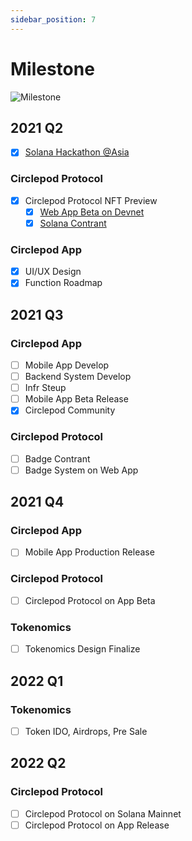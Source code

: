 ```yaml
---
sidebar_position: 7
---
```


# Milestone

![Milestone](/img/milestone/Circlepod-Milestone.svg)

## 2021 Q2

- [x] [Solana Hackathon @Asia](https://hackerlink.io/buidl/710?roundProj=607)

### Circlepod Protocol

- [x] Circlepod Protocol NFT Preview
    - [x] [Web App Beta on Devnet](https://launch.circlepod.app)
    - [x] [Solana Contrant](https://github.com/Circelpod/Circlepod-Protocol)

### Circlepod App

- [x] UI/UX Design
- [x] Function Roadmap

## 2021 Q3

### Circlepod App

- [ ] Mobile App Develop
- [ ] Backend System Develop
- [ ] Infr Steup
- [ ] Mobile App Beta Release
- [x] Circlepod Community

### Circlepod Protocol

- [ ] Badge Contrant
- [ ] Badge System on Web App

## 2021 Q4

### Circlepod App

- [ ] Mobile App Production Release

### Circlepod Protocol

- [ ] Circlepod Protocol on App Beta

### Tokenomics

- [ ] Tokenomics Design Finalize

## 2022 Q1

### Tokenomics

- [ ] Token IDO, Airdrops, Pre Sale

## 2022 Q2

### Circlepod Protocol

- [ ] Circlepod Protocol on Solana Mainnet
- [ ] Circlepod Protocol on App Release
